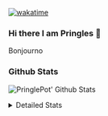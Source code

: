 [![wakatime](https://wakatime.com/badge/user/abd317df-612e-44b4-8787-15db7b574b2f.svg)](https://wakatime.com/@abd317df-612e-44b4-8787-15db7b574b2f)
### Hi there I am Pringles 👋

Bonjourno

### Github Stats
![PringlePot' Github Stats](https://github-readme-stats.vercel.app/api?username=PringlePot&show_icons=true&theme=dark&count_private=true)

<details>
  <summary>Detailed Stats</summary>
    
<!--START_SECTION:waka-->
![Code Time](http://img.shields.io/badge/Code%20Time-523%20hrs%2043%20mins-blue)

![Profile Views](http://img.shields.io/badge/Profile%20Views-3-blue)

![Lines of code](https://img.shields.io/badge/From%20Hello%20World%20I%27ve%20Written-139%20Thousand%20lines%20of%20code-blue)

**🐱 My GitHub Data** 

> 🏆 332 Contributions in the Year 2022
 > 
> 📦 91.1 kB Used in GitHub's Storage 
 > 
> 🚫 Not Opted to Hire
 > 
> 📜 11 Public Repositories 
 > 
> 🔑 12 Private Repositories  
 > 
**I'm an Early 🐤** 

```text
🌞 Morning    147 commits    ████░░░░░░░░░░░░░░░░░░░░░   16.46% 
🌆 Daytime    358 commits    ██████████░░░░░░░░░░░░░░░   40.09% 
🌃 Evening    388 commits    ██████████░░░░░░░░░░░░░░░   43.45% 
🌙 Night      0 commits      ░░░░░░░░░░░░░░░░░░░░░░░░░   0.0%

```
📅 **I'm Most Productive on Sunday** 

```text
Monday       178 commits    █████░░░░░░░░░░░░░░░░░░░░   19.93% 
Tuesday      75 commits     ██░░░░░░░░░░░░░░░░░░░░░░░   8.4% 
Wednesday    92 commits     ██░░░░░░░░░░░░░░░░░░░░░░░   10.3% 
Thursday     131 commits    ███░░░░░░░░░░░░░░░░░░░░░░   14.67% 
Friday       75 commits     ██░░░░░░░░░░░░░░░░░░░░░░░   8.4% 
Saturday     149 commits    ████░░░░░░░░░░░░░░░░░░░░░   16.69% 
Sunday       193 commits    █████░░░░░░░░░░░░░░░░░░░░   21.61%

```


📊 **This Week I Spent My Time On** 

```text
⌚︎ Time Zone: Europe/Amsterdam

💬 Programming Languages: 
Go                       6 hrs 40 mins       ████████████████░░░░░░░░░   66.14% 
TypeScript               2 hrs 50 mins       ███████░░░░░░░░░░░░░░░░░░   28.14% 
HTML                     10 mins             ░░░░░░░░░░░░░░░░░░░░░░░░░   1.7% 
CSS                      8 mins              ░░░░░░░░░░░░░░░░░░░░░░░░░   1.35% 
Text                     5 mins              ░░░░░░░░░░░░░░░░░░░░░░░░░   0.96%

🔥 Editors: 
GoLand                   6 hrs 52 mins       █████████████████░░░░░░░░   68.21% 
WebStorm                 3 hrs               ███████░░░░░░░░░░░░░░░░░░   29.84% 
VS Code                  11 mins             ░░░░░░░░░░░░░░░░░░░░░░░░░   1.95%

🐱‍💻 Projects: 
Backend                  6 hrs 33 mins       ████████████████░░░░░░░░░   65.07% 
Frontend                 2 hrs 40 mins       ██████░░░░░░░░░░░░░░░░░░░   26.59% 
Viewer                   19 mins             ░░░░░░░░░░░░░░░░░░░░░░░░░   3.14% 
editor                   14 mins             ░░░░░░░░░░░░░░░░░░░░░░░░░   2.46% 
HCRose                   11 mins             ░░░░░░░░░░░░░░░░░░░░░░░░░   1.95%

💻 Operating System: 
Windows                  10 hrs 5 mins       █████████████████████████   100.0%

```

**I Mostly Code in Java** 

```text
Java                     9 repos             ███████████░░░░░░░░░░░░░░   47.37% 
JavaScript               2 repos             ██░░░░░░░░░░░░░░░░░░░░░░░   10.53% 
TypeScript               2 repos             ██░░░░░░░░░░░░░░░░░░░░░░░   10.53% 
HTML                     2 repos             ██░░░░░░░░░░░░░░░░░░░░░░░   10.53% 
Python                   1 repo              █░░░░░░░░░░░░░░░░░░░░░░░░   5.26%

```


**Timeline**

![Chart not found](https://raw.githubusercontent.com/PringlePot/PringlePot/main/charts/bar_graph.png) 


 Last Updated on 23/05/2022 00:51:12 UTC
<!--END_SECTION:waka-->

</details>
